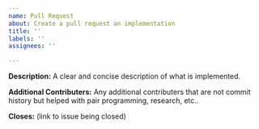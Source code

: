 ```yaml
---
name: Pull Request
about: Create a pull request an implementation
title: ''
labels: ''
assignees: ''

---
```


**Description:**
A clear and concise description of what is implemented.

**Additional Contributers:**
Any additional contributers that are not commit history but helped with pair programming, research, etc..

**Closes:** (link to issue being closed)

